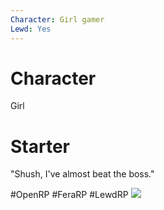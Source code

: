 ```yaml
---
Character: Girl gamer
Lewd: Yes
---
```

# Character
Girl

# Starter
"Shush, I've almost beat the boss."

  

#OpenRP #FeraRP #LewdRP 
![](ElWK6iYWkAIfBMK.jpg)